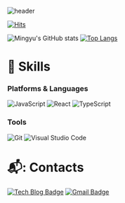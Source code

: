 

![header](https://capsule-render.vercel.app/api?type=waving&color=timeGradient&height=150&section=footer&text=MIN%20GYU%20SEONG&fontSize=75&animation=fadeIn&fontAlignY=48&desc=Thank%20you%20for%20coming%20to%20my%20github🙏&descAlignY=80&descAlign=60)

[![Hits](https://hits.seeyoufarm.com/api/count/incr/badge.svg?url=https%3A%2F%2Fgithub.com%2Fsming0112&count_bg=%2379C83D&title_bg=%23555555&icon=github.svg&icon_color=%23E7E7E7&title=hits&edge_flat=false)](https://hits.seeyoufarm.com)

![Mingyu's GitHub stats](https://github-readme-stats.vercel.app/api?username=sming0112&show_icons=true&theme=radical)
[![Top Langs](https://github-readme-stats.vercel.app/api/top-langs/?username=sming0112&theme=radical)](https://github.com/sming0112/github-readme-stats)
# 💪 Skills
### Platforms & Languages

![JavaScript](https://img.shields.io/badge/JavaScript-F7DF1E.svg?&style=for-the-badge&logo=JavaScript&logoColor=white)
![React](https://img.shields.io/badge/React-3776AB.svg?&style=for-the-badge&logo=React&logoColor=white)
![TypeScript](https://img.shields.io/badge/TypeScript-007396.svg?&style=for-the-badge&logo=TypeScript&logoColor=white)

### Tools
![Git](https://img.shields.io/badge/Git-F05032.svg?&style=for-the-badge&logo=Git&logoColor=white)
![Visual Studio Code](https://img.shields.io/badge/Visual%20Studio%20Code-007ACC.svg?&style=for-the-badge&logo=Visual%20Studio%20Code&logoColor=white)

# 📬: Contacts
[![Tech Blog Badge](https://img.shields.io/badge/-Tech%20blog-white?&style=flat-square&logo=velog&link=https://velog.io/@sming0112)](https://velog.io/@sming0112)
[![Gmail Badge](https://img.shields.io/badge/Gmail-d14836?style=flat-square&logo=Gmail&logoColor=white&link=mailto:sming0112@gmail.com)](mailto:sming0112@gmail.com)

<!--
**sming0112/sming0112** is a ✨ _special_ ✨ repository because its `README.md` (this file) appears on your GitHub profile.

Here are some ideas to get you started:

- 🔭 I’m currently working on ...
- 🌱 I’m currently learning ...
- 👯 I’m looking to collaborate on ...
- 🤔 I’m looking for help with ...
- 💬 Ask me about ...
- 📫 How to reach me: ...
- 😄 Pronouns: ...
- ⚡ Fun fact: ...
-->
